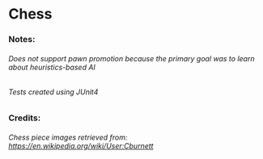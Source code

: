 # Chess

### Notes:
######	Does not support pawn promotion because the primary goal was to learn about heuristics-based AI
######	Tests created using JUnit4
### Credits:
###### Chess piece images retrieved from: https://en.wikipedia.org/wiki/User:Cburnett
